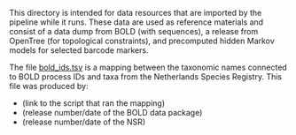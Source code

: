 This directory is intended for data resources that are imported by the pipeline while it runs. These
data are used as reference materials and consist of a data dump from BOLD (with sequences), a 
release from OpenTree (for topological constraints), and precomputed hidden Markov models for selected
barcode markers. 

The file [bold_ids.tsv](bold_ids.tsv) is a mapping between the taxonomic names connected
to BOLD process IDs and taxa from the Netherlands Species Registry. This file was produced by:

- (link to the script that ran the mapping)
- (release number/date of the BOLD data package)
- (release number/date of the NSR)
